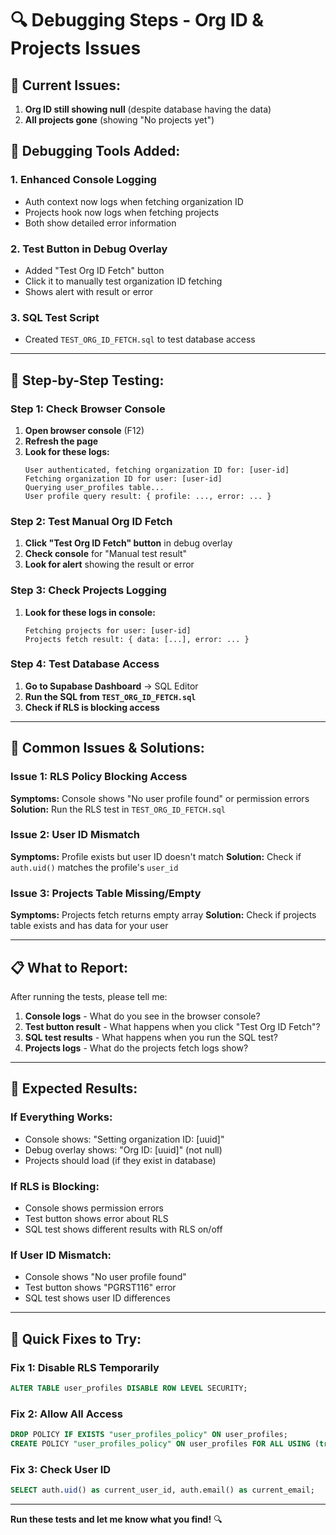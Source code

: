 # 🔍 Debugging Steps - Org ID & Projects Issues

## 🎯 Current Issues:
1. **Org ID still showing null** (despite database having the data)
2. **All projects gone** (showing "No projects yet")

## 🔧 Debugging Tools Added:

### 1. **Enhanced Console Logging**
- Auth context now logs when fetching organization ID
- Projects hook now logs when fetching projects
- Both show detailed error information

### 2. **Test Button in Debug Overlay**
- Added "Test Org ID Fetch" button
- Click it to manually test organization ID fetching
- Shows alert with result or error

### 3. **SQL Test Script**
- Created `TEST_ORG_ID_FETCH.sql` to test database access

---

## 🧪 **Step-by-Step Testing:**

### **Step 1: Check Browser Console**
1. **Open browser console** (F12)
2. **Refresh the page**
3. **Look for these logs:**
   ```
   User authenticated, fetching organization ID for: [user-id]
   Fetching organization ID for user: [user-id]
   Querying user_profiles table...
   User profile query result: { profile: ..., error: ... }
   ```

### **Step 2: Test Manual Org ID Fetch**
1. **Click "Test Org ID Fetch" button** in debug overlay
2. **Check console** for "Manual test result"
3. **Look for alert** showing the result or error

### **Step 3: Check Projects Logging**
1. **Look for these logs in console:**
   ```
   Fetching projects for user: [user-id]
   Projects fetch result: { data: [...], error: ... }
   ```

### **Step 4: Test Database Access**
1. **Go to Supabase Dashboard** → SQL Editor
2. **Run the SQL from `TEST_ORG_ID_FETCH.sql`**
3. **Check if RLS is blocking access**

---

## 🐛 **Common Issues & Solutions:**

### **Issue 1: RLS Policy Blocking Access**
**Symptoms:** Console shows "No user profile found" or permission errors
**Solution:** Run the RLS test in `TEST_ORG_ID_FETCH.sql`

### **Issue 2: User ID Mismatch**
**Symptoms:** Profile exists but user ID doesn't match
**Solution:** Check if `auth.uid()` matches the profile's `user_id`

### **Issue 3: Projects Table Missing/Empty**
**Symptoms:** Projects fetch returns empty array
**Solution:** Check if projects table exists and has data for your user

---

## 📋 **What to Report:**

After running the tests, please tell me:

1. **Console logs** - What do you see in the browser console?
2. **Test button result** - What happens when you click "Test Org ID Fetch"?
3. **SQL test results** - What happens when you run the SQL test?
4. **Projects logs** - What do the projects fetch logs show?

---

## 🎯 **Expected Results:**

### **If Everything Works:**
- Console shows: "Setting organization ID: [uuid]"
- Debug overlay shows: "Org ID: [uuid]" (not null)
- Projects should load (if they exist in database)

### **If RLS is Blocking:**
- Console shows permission errors
- Test button shows error about RLS
- SQL test shows different results with RLS on/off

### **If User ID Mismatch:**
- Console shows "No user profile found"
- Test button shows "PGRST116" error
- SQL test shows user ID differences

---

## 🚀 **Quick Fixes to Try:**

### **Fix 1: Disable RLS Temporarily**
```sql
ALTER TABLE user_profiles DISABLE ROW LEVEL SECURITY;
```

### **Fix 2: Allow All Access**
```sql
DROP POLICY IF EXISTS "user_profiles_policy" ON user_profiles;
CREATE POLICY "user_profiles_policy" ON user_profiles FOR ALL USING (true);
```

### **Fix 3: Check User ID**
```sql
SELECT auth.uid() as current_user_id, auth.email() as current_email;
```

---

**Run these tests and let me know what you find!** 🔍
